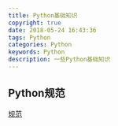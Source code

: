 ```yaml
---
title: Python基础知识
copyright: true
date: 2018-05-24 16:43:36
tags: Python
categories: Python
keywords: Python
description: 一些Python基础知识
---
```


## Python规范

[规范](https://blog.csdn.net/warm77/article/details/78353632)